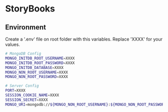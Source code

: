 # StoryBooks
## Environment

Create a '.env' file on root folder with this variables. Replace 'XXXX' for your values.

```sh
# MongoDB Config
MONGO_INITDB_ROOT_USERNAME=XXXX
MONGO_INITDB_ROOT_PASSWORD=XXXX
MONGO_INITDB_DATABASE=XXXX
MONGO_NON_ROOT_USERNAME=XXXX
MONGO_NON_ROOT_PASSWORD=XXXX

# Server Config
PORT=XXXX
SESSION_COOKIE_NAME=XXXX
SESSION_SECRET=XXXX
MONGO_URI=mongodb://${MONGO_NON_ROOT_USERNAME}:${MONGO_NON_ROOT_PASSWORD}@localhost:27017/${MONGO_INITDB_DATABASE}?retryWrites=true&w=majority

```